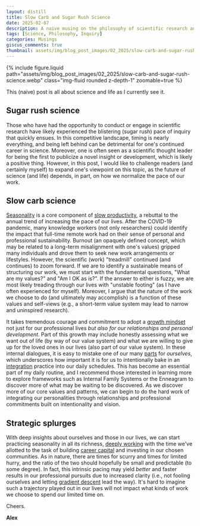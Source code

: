 ```yaml
---
layout: distill
title: Slow Carb and Sugar Rush Science
date: 2025-02-07
description: A naive musing on the philosophy of scientific research and beyond.
tags: [Science, Philosophy, Inquiry]
categories: Musings
giscus_comments: true
thumbnail: assets/img/blog_post_images/02_2025/slow-carb-and-sugar-rush-science.webp
---
```


<div class="l-page">
  {% include figure.liquid path="assets/img/blog_post_images/02_2025/slow-carb-and-sugar-rush-science.webp" class="img-fluid rounded z-depth-1" zoomable=true %}
</div>

This (naive) post is all about science and life as I currently see it.

## Sugar rush science

Those who have had the opportunity to conduct or engage in scientific research have likely experienced the blistering (sugar rush) pace of inquiry that quickly ensues. In this competitive landscape, timing is nearly everything, and being left behind can be detrimental for one's continued career in science. Moreover, one is often seen as a scientific thought leader for being the first to publicize a novel insight or development, which is likely a positive thing. However, in this post, I would like to challenge readers (and certainly myself) to expand one's viewpoint on this topic, as the future of science (and life) depends, in part, on how we normalize the pace of our work.

## Slow carb science

[Seasonality](https://en.wikipedia.org/wiki/Seasonality) is a core component of [slow productivity](https://calnewport.com/my-new-book-slow-productivity/), a rebuttal to the annual trend of increasing the pace of our lives. After the COVID-19 pandemic, many knowledge workers (not only researchers) could identify the impact that full-time remote work had on their sense of personal and professional sustainability. Burnout (an opaquely defined concept, which may be related to a long-term misalignment with one's values) gripped many individuals and drove them to seek new work arrangements or lifestyles. However, the scientific (work) "treadmill" continued (and continues) to zoom forward. If we are to identify a sustainable means of structuring our work, we must start with the fundamental questions, "What are my values?" and "Am I OK as is?". If the answer to either is fuzzy, we are most likely treading through our lives with "unstable footing" (as I have often experienced for myself). Moreover, I argue that the nature of the work we choose to do (and ultimately may accomplish) is a function of these values and self-views (e.g., a short-term value system may lead to narrow and uninspired research).

It takes tremendous courage and commitment to adopt a [growth mindset](https://teachingcommons.stanford.edu/teaching-guides/foundations-course-design/learning-activities/growth-mindset-and-enhanced-learning) not just for our professional lives *but also for our relationships and personal development*. Part of this growth may include honestly assessing what we want out of life (by way of our value system) and what we are willing to give up for the loved ones in our lives (also part of our value system). In these internal dialogues, it is easy to mistake one of our many [parts](https://ifs-institute.com/) for *ourselves*, which underscores how important it is for us to intentionally bake in an [integration](https://www.enneagraminstitute.com/how-the-enneagram-system-works/) practice into our daily schedules. This has become an essential part of my daily routine, and I recommend those interested in learning more to explore frameworks such as Internal Family Systems or the Enneagram to discover more of what may be waiting to be discovered. As we discover more of our core values and patterns, we can begin to do the hard work of integrating our personalities through relationships and professional commitments built on intentionality and vision.

## Strategic splurges

With deep insights about ourselves and those in our lives, we can start practicing seasonality in all its richness, [deeply working](https://calnewport.com/deep-work-rules-for-focused-success-in-a-distracted-world/) with the time we've allotted to the task of building [career capital](https://www.youtube.com/watch?v=qwOdU02SE0w) and investing in our chosen communities. As in nature, there are times for scurry and times for limited hurry, and the ratio of the two should hopefully be small and predictable (to some degree). In fact, this intrinsic pacing may yield *better* and faster results in our professional pursuits due to increased clarity (i.e., not fooling ourselves and letting [gradient descent](https://en.wikipedia.org/wiki/Gradient_descent) lead the way). It's hard to imagine such a trajectory played out in our lives will not impact what kinds of work we choose to spend our limited time on.

Cheers.

**Alex**